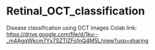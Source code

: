 # Retinal_OCT_classification
Disease classification using OCT images
Colab link: https://drive.google.com/file/d/1ku--_m4AgqWkcm7Yx7SZTlZFo1nQ4M5L/view?usp=sharing
